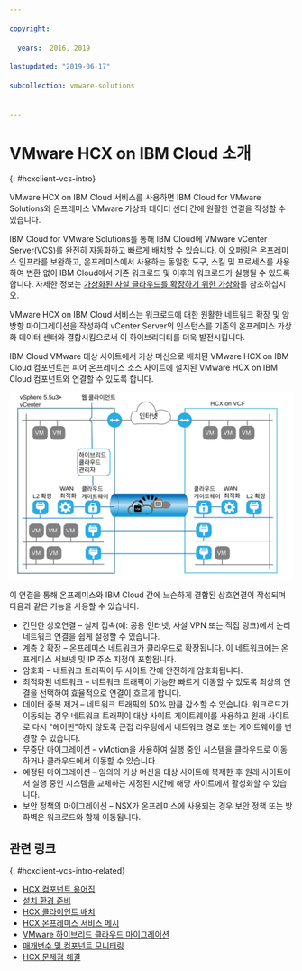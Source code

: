 ```yaml
---

copyright:

  years:  2016, 2019

lastupdated: "2019-06-17"

subcollection: vmware-solutions


---
```


# VMware HCX on IBM Cloud 소개
{: #hcxclient-vcs-intro}

VMware HCX on IBM Cloud 서비스를 사용하면 IBM Cloud for VMware Solutions와 온프레미스 VMware 가상화 데이터 센터 간에 원활한 연결을 작성할 수 있습니다.

IBM Cloud for VMware Solutions를 통해 IBM Cloud에 VMware vCenter Server(VCS)를 완전히 자동화하고 빠르게 배치할 수 있습니다. 이 오퍼링은 온프레미스 인프라를 보완하고, 온프레미스에서 사용하는 동일한 도구, 스킬 및 프로세스를 사용하여 변환 없이 IBM Cloud에서 기존 워크로드 및 이후의 워크로드가 실행될 수 있도록 합니다. 자세한 정보는 [가상화된 사설 클라우드를 확장하기 위한 가상화](https://www.ibm.com/cloud/garage/architectures/virtualizationArchitecture)를 참조하십시오.

VMware HCX on IBM Cloud 서비스는 워크로드에 대한 원활한 네트워크 확장 및 양방향 마이그레이션을 작성하여 vCenter Server의 인스턴스를 기존의 온프레미스 가상화 데이터 센터와 결합시킴으로써 이 하이브리디티를 더욱 발전시킵니다.

IBM Cloud VMware 대상 사이트에서 가상 머신으로 배치된 VMware HCX on IBM Cloud 컴포넌트는 피어 온프레미스 소스 사이트에 설치된 VMware HCX on IBM Cloud 컴포넌트와 연결할 수 있도록 합니다.

![VMware vCenter Server – 하이브리드 클라우드 서비스](../../images/cloudfoundation_hybrid_cloud_services.svg "VMware vCenter Server – 하이브리드 클라우드 서비스")

이 연결을 통해 온프레미스와 IBM Cloud 간에 느슨하게 결합된 상호연결이 작성되며 다음과 같은 기능을 사용할 수 있습니다.
* 간단한 상호연결 – 실제 접속(예: 공용 인터넷, 사설 VPN 또는 직접 링크)에서 논리 네트워크 연결을 쉽게 설정할 수 있습니다.
* 계층 2 확장 – 온프레미스 네트워크가 클라우드로 확장됩니다. 이 네트워크에는 온프레미스 서브넷 및 IP 주소 지정이 포함됩니다.
* 암호화 – 네트워크 트래픽이 두 사이트 간에 안전하게 암호화됩니다.
* 최적화된 네트워크 – 네트워크 트래픽이 가능한 빠르게 이동할 수 있도록 최상의 연결을 선택하여 효율적으로 연결이 흐르게 합니다.
* 데이터 중복 제거 – 네트워크 트래픽의 50% 만큼 감소할 수 있습니다. 워크로드가 이동되는 경우 네트워크 트래픽이 대상 사이트 게이트웨이를 사용하고 원래 사이트로 다시 "헤어핀"하지 않도록 근접 라우팅에서 네트워크 경로 또는 게이트웨이를 변경할 수 있습니다.
* 무중단 마이그레이션 – vMotion을 사용하여 실행 중인 시스템을 클라우드로 이동하거나 클라우드에서 이동할 수 있습니다.
* 예정된 마이그레이션 – 임의의 가상 머신을 대상 사이트에 복제한 후 원래 사이트에서 실행 중인 시스템을 교체하는 지정된 시간에 해당 사이트에서 활성화할 수 있습니다.
* 보안 정책의 마이그레이션 – NSX가 온프레미스에 사용되는 경우 보안 정책 또는 방화벽은 워크로드와 함께 이동됩니다.

## 관련 링크
{: #hcxclient-vcs-intro-related}

* [HCX 컴포넌트 용어집](/docs/services/vmwaresolutions/services?topic=vmware-solutions-hcxclient-components)
* [설치 환경 준비](/docs/services/vmwaresolutions/services?topic=vmware-solutions-hcxclient-planning-prep-install)
* [HCX 클라이언트 배치](/docs/services/vmwaresolutions/services?topic=vmware-solutions-hcxclient-vcs-client-deployment)
* [HCX 온프레미스 서비스 메시](/docs/services/vmwaresolutions/services?topic=vmware-solutions-hcxclient-vcs-mesh-deployment)
* [VMware 하이브리드 클라우드 마이그레이션](/docs/services/vmwaresolutions/services?topic=vmware-solutions-hcxclient-migrations)
* [매개변수 및 컴포넌트 모니터링](/docs/services/vmwaresolutions/services?topic=vmware-solutions-hcxclient-monitoring)
* [HCX 문제점 해결](/docs/services/vmwaresolutions/services?topic=vmware-solutions-hcxclient-troubleshooting)
